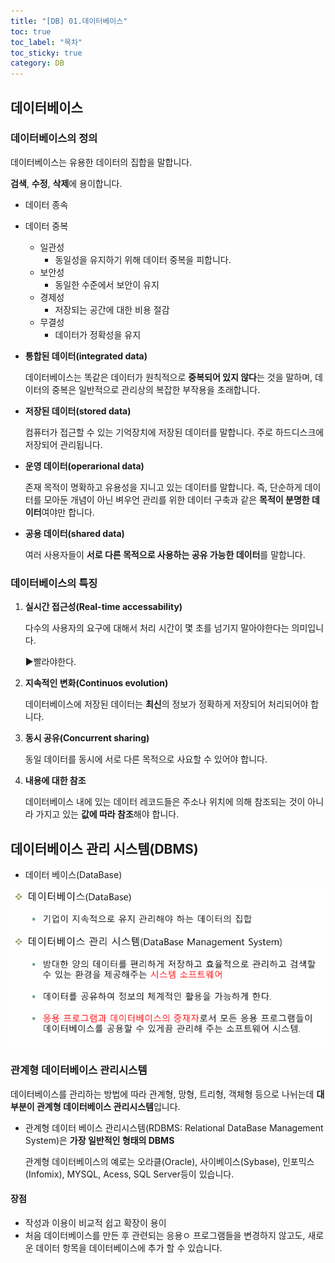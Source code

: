 ```yaml
---
title: "[DB] 01.데이터베이스"
toc: true
toc_label: "목차"
toc_sticky: true
category: DB
---
```


## 데이터베이스

### 데이터베이스의 정의

데이터베이스는 유용한 데이터의 집합을 말합니다.

**검색**, **수정**, **삭제**에 용이합니다.

- 데이터 종속
- 데이터 중복
  - 일관성
    - 동일성을 유지하기 위해 데이터 중복을 피합니다.
  - 보안성
    - 동일한 수준에서 보안이 유지
  - 경제성
    - 저장되는 공간에 대한 비용 절감
  - 무결성
    - 데이터가 정확성을 유지

- **통합된 데이터(integrated data)**

  데이터베이스는 똑같은 데이터가 원칙적으로 **중복되어 있지 않다**는 것을 말하며, 데이터의 중복은 일반적으로 관리상의 복잡한 부작용을 초래합니다.

- **저장된 데이터(stored data)**

  컴퓨터가 접근할 수 있는 기억장치에 저장된 데이터를 말합니다. 주로 하드디스크에 저장되어 관리됩니다.

- **운영 데이터(operarional data)**

  존재 목적이 명확하고 유용성을 지니고 있는 데이터를 말합니다. 즉, 단순하게 데이터를 모아둔 개념이 아닌 벼우언 관리를 위한 데이터 구축과 같은 **목적이 분명한 데이터**여야만 합니다.

- **공용 데이터(shared data)**

  여러 사용자들이 **서로 다른 목적으로 사용하는 공유 가능한 데이터**를 말합니다.

### 데이터베이스의 특징

1. **실시간 접근성(Real-time accessability)**

   다수의 사용자의 요구에 대해서 처리 시간이 몇 초를 넘기지 말아야한다는 의미입니다.

   ▶빨라야한다.

2. **지속적인 변화(Continuos evolution)**

   데이터베이스에 저장된 데이터는 **최신**의 정보가 정확하게 저장되어 처리되어야 합니다.

3. **동시 공유(Concurrent sharing)**

   동일 데이터를 동시에 서로 다른 목적으로 사요할 수 있어야 합니다.

4. **내용에 대한 참조**

   데이터베이스 내에 있는 데이터 레코드들은 주소나 위치에 의해 참조되는 것이 아니라 가지고 있는 **값에 따라 참조**해야 합니다.

## 데이터베이스 관리 시스템(DBMS)

- 데이터 베이스(DataBase)

![image-20240215120802168](../../../images/2024-02-15-데이터베이스/image-20240215120802168.png)

### 관계형 데이터베이스 관리시스템

데이터베이스를 관리하는 방법에 따라 관계형, 망형, 트리형, 객체형 등으로 나뉘는데 **대부분이 관계형 데이터베이스 관리시스템**입니다.

- 관계형 데이터 베이스 관리시스템(RDBMS: Relational DataBase Management System)은 **가장 일반적인 형태의 DBMS**

  관계형 데이터베이스의 예로는 오라클(Oracle), 사이베이스(Sybase), 인포믹스(Infomix), MYSQL, Acess, SQL Server등이 있습니다.

#### 장점

- 작성과 이용이 비교적 쉽고 확장이 용이
- 처음 데이터베이스를 만든 후 관련되는 응용ㅇ 프로그램들을 변경하지 않고도, 새로운 데이터 항목을 데이터베이스에 추가 할 수 있습니다.
